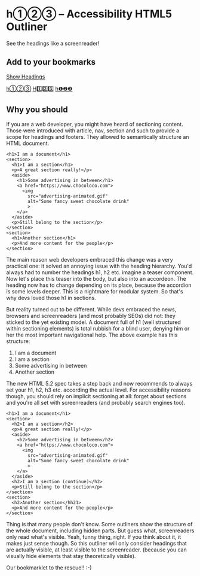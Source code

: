 # h①②③ – Accessibility HTML5 Outliner

See the headings like a screenreader!

## Add to your bookmarks

[Show Headings][1]

[h①②③][1]
[H1️⃣2️⃣3️⃣][1]
[h❶❷❸][1]

## Why you should

If you are a web developer, you might have heard of sectioning content. Those were introduced with article, nav, section and such to provide a scope for headings and footers. They allowed to semantically structure an HTML document.

    <h1>I am a document</h1>
    <section>
      <h1>I am a section</h1>
      <p>A great section really!</p>
      <aside>
        <h1>Some advertising in between</h1>
        <a href="https://www.chocoloco.com">
          <img 
            src="advertising-animated.gif" 
            alt="Some fancy sweet chocolate drink"
            >
        </a>
      </aside>
      <p>Still belong to the section</p>
    </section>
    <section>
      <h1>Another section</h1>
      <p>And more content for the people</p>
    </section>

The main reason web developers embraced this change was a very practical one: it solved an annoying issue with the heading hierarchy. You'd always had to number the headings h1, h2 etc. imagine a teaser component. Now let's place this teaser into the body, but also into an accordeon. The heading now has to change depending on its place, because the accordion is some levels deeper. This is a nightmare for modular system. So that's why devs loved those h1 in sections.

But reality turned out to be different. While devs embraced the news, browsers and screenreaders (and most probably SEOs) did not: they sticked to the yet existing model. A document full of h1 (well structured within sectioning elements) is total rubbish for a blind user, denying him or her the most important navigational help. The above example has this structure:

1. I am a document
2. I am a section
3. Some advertising in between
4. Another section

The new HTML 5.2 spec takes a step back and now recommends to always set your h1, h2, h3 etc. according the actual level. For accessibility reasons though, you should rely on implicit sectioning at all: forget about sections and you're all set with screenreaders (and probably search engines too).

    <h1>I am a document</h1>
    <section>
      <h2>I am a section</h2>
      <p>A great section really!</p>
      <aside>
        <h2>Some advertising in between</h2>
        <a href="https://www.chocoloco.com">
          <img 
            src="advertising-animated.gif" 
            alt="Some fancy sweet chocolate drink"
            >
        </a>
      </aside>
      <h2>I am a section (continue)</h2>
      <p>Still belong to the section</p>
    </section>
    <section>
      <h2>Another section</hh21>
      <p>And more content for the people</p>
    </section>

Thing is that many people don't know. Some outliners show the structure of the whole document, including hidden parts. But guess what, screenreaders only read what's visible. Yeah, funny thing, right. If you think about it, it makes just sense though. So this outliner will only consider headings that are actually visible, at least visible to the screenreader. (because you can visually hide elements that stay theoretically visible).

Our bookmarklet to the rescue!! :-)


[1]: javascript:(function(){function%20updateHeight()%7Bcontainer.style.height%3D%220px%22%2Ccontainer.style.height%3Ddoc.scrollingElement.scrollHeight%2B%22px%22%7Dfunction%20getOutline()%7Bfor(var%20e%3D0%2Ct%3Ddocument.querySelectorAll('h1%2Ch2%2Ch3%2Ch4%2Ch5%2Ch6%2Ch7%2C%5Brole%3D%22heading%22%5D')%2Ci%3D%5B%5D%2Co%3D0%3Bo%3Ct.length%3Bo%2B%2B)%7Bvar%20n%3Dt%5Bo%5D%2Cl%3DisVisible(t%5Bo%5D)%2Cr%3DparseInt(%22heading%22%3D%3Dn.getAttribute(%22role%22)%26%26n.getAttribute(%22aria-level%22)%7C%7Cn.nodeName.substr(1))%3Bif(l)%7Bvar%20d%3Dr%3Ee%26%26r!%3D%3De%2B1%3Be%3Dr%7Delse%20d%3D!1%3Bi.push(%7Bvisible%3Al%2Cvisuallyhidden%3Al%26%26isVisuallyHidden(n)%2Cwrong%3Ad%2Clevel%3Ar%2Cel%3An%7D)%7Dreturn%20i%7Dfunction%20countOutline(e%2Ct)%7Bfor(var%20i%3D0%2Co%3D0%3Bo%3Ce.length%3Bo%2B%2B)e%5Bo%5D%5Bt%5D%26%26i%2B%2B%3Breturn%20i%7Dfunction%20outlineToHTML(e)%7Bfor(var%20t%3D%22%22%2Ci%3D0%3Bi%3Ce.length%3Bi%2B%2B)%7Bvar%20o%3De%5Bi%5D%2Cn%3Do.el%3Bt%2B%3D'%3Cli%20class%3D%22'%2Ct%2B%3Do.wrong%3F%22wrong-level%22%3A%22correct-level%22%2Ct%2B%3Do.visible%3F%22%22%3A%22%20hidden%22%2Ct%2B%3Do.visuallyhidden%3F%22%20visuallyhidden%22%3A%22%22%2Ct%2B%3D'%22%20style%3D%22margin-left%3A%20'%2Bo.level%2B'em%3B%22%3E'%2Ct%2B%3D'%3Ca%20href%3D%22%23'%2Bi%2B'%22%20target%3D%22_top%22%3E'%2Ct%2B%3D'%3Cspan%20class%3D%22level%22%20data-level%3D%22'%2Bo.level%2B'%22%3E%3C%2Fspan%3E%20'%2Ct%2B%3D'%3Cspan%20class%3D%22text%22%3E'%2BhtmlEntities(n.textContent.replace(%2F%5Cs%2B%2Fg%2C%22%20%22))%2B%22%3C%2Fspan%3E%22%2Ct%2B%3D%22%3C%2Fa%3E%22%2Ct%2B%3D%22%3C%2Fli%3E%22%7Dreturn'%3Cul%20id%3D%22headings%22%3E'%2Bt%2B%22%3C%2Ful%3E%22%7Dfunction%20htmlEntities(e)%7Breturn%20String(e).replace(%2F%26%2Fg%2C%22%26amp%3B%22).replace(%2F%3C%2Fg%2C%22%26lt%3B%22).replace(%2F%3E%2Fg%2C%22%26gt%3B%22).replace(%2F%22%2Fg%2C%22%26quot%3B%22)%7Dfunction%20isVisible(e)%7Bfor(var%20t%3Dwindow.getComputedStyle(e)%2Ci%3D!1%3Be%3B)%7Bif(%22none%22%3D%3D%3Dt.display)return!1%3Bif(!i)%7Bif(%22hidden%22%3D%3D%3Dt.visibility)return!1%3B%22visible%22%3D%3D%3Dt.visibility%26%26(i%3D!0)%7Dif(%22true%22%3D%3D%3De.getAttribute(%22aria-hidden%22))return!1%3Be%3De.parentElement%3Btry%7Bt%3Dwindow.getComputedStyle(e)%7Dcatch(e)%7Breturn!0%7D%7Dreturn!0%7Dfunction%20isVisuallyHidden(e)%7Bvar%20t%3De.getBoundingClientRect(e)%3Bif(%22absolute%22%3D%3D%3Dwindow.getComputedStyle(e).position)%7Bif(t.width%3C%3D1%26%26t.height%3C%3D1)return!0%3Bif(t.right%3C%3D0)return!0%7D%7Dfunction%20highlightElement(e%2Ct)%7Bt%7C%7C(e.scrollIntoViewIfNeeded%3Fe.scrollIntoViewIfNeeded()%3Ae.scrollIntoView%26%26e.scrollIntoView())%2CsetTimeout(function()%7Bfor(var%20t%3De.getBoundingClientRect()%2Ci%3De.parentElement%3B!t.height%26%26!t.width%26%26!t.left%26%26!t.top%26%26i%3B)t%3Di.getBoundingClientRect()%2C!1%2Ci%3Di.parentElement%3Bi%26%26((t%3D%7Bleft%3At.left%2Ctop%3At.top%2Cbottom%3At.bottom%2Cright%3At.right%7D).left%3DMath.min(window.innerWidth%2Ct.left)%2Ct.right%3DMath.max(0%2Ct.right)%2Ct.top%3DMath.min(window.innerHeight%2Ct.top)%2Ct.bottom%3DMath.max(0%2Ct.bottom)%2Cdocument.getElementById(highlighterEl.id)%7C%7Cdocument.body.appendChild(highlighterEl)%2ChighlighterEl.style.left%3Dt.left-10%2B%22px%22%2ChighlighterEl.style.width%3Dt.right-t.left%2B20%2B%22px%22%2ChighlighterEl.style.top%3Dt.top-10%2B%22px%22%2ChighlighterEl.style.height%3Dt.bottom-t.top%2B20%2B%22px%22%2ChighlighterEl.style.display%3D%22block%22)%7D%2C100)%7Dfunction%20handleHoverHighlight(e)%7Bvar%20t%3Dfunction()%7Be.checked%3FenableHoverHighlight()%3AdisableHoverHighlight()%7D%3Bt()%2Ce.addEventListener(%22click%22%2Ct)%7Dfunction%20highlightLink(e)%7Bfor(var%20t%3Ddoc.querySelectorAll(%22%23headings%20a%22)%2Ci%3Dt.length-1%3Bi%3E%3D0%3Bi--)t%5Bi%5D%3D%3D%3De%3Ft%5Bi%5D.classList.add(%22is-active%22)%3At%5Bi%5D.classList.remove(%22is-active%22)%7Dfunction%20handleElementHover(e)%7Bfor(var%20t%3De.target%2Ci%3Ddocument.body.querySelectorAll(%22*%22)%2Co%3D!1%2Cn%3Di.length-1%3Bn%3E%3D0%3Bn--)%7Bvar%20l%3Di%5Bn%5D%3Bif(o)%7Bfor(var%20r%3Doutline.length-1%3Br%3E%3D0%3Br--)if(outline%5Br%5D.el%3D%3D%3Dl%26%26outline%5Br%5D.visible)return%20highlightElement(outline%5Br%5D.el%2C!0)%2Cvoid%20highlightLink(doc.querySelector('%23headings%20a%5Bhref%3D%22%23'%2Br%2B'%22%5D'))%7Delse%20l%3D%3D%3Dt%26%26(o%3D!0%2Cn%2B%2B)%7DhighlightLink(null)%7Dfunction%20enableHoverHighlight()%7Bdocument.body.addEventListener(%22mouseover%22%2ChandleElementHover)%7Dfunction%20disableHoverHighlight()%7Bdocument.body.removeEventListener(%22mouseover%22%2ChandleElementHover)%7Dvar%20containerId%3D%22a11y-bookmarklet%22%2CcontainerStyle%3D%22position%3A%20fixed%3B%20top%3A%200%3B%20right%3A%200%3B%20max-height%3A%20100%25%3B%20box-shadow%3A%200%200%2080px%20rgba(0%2C0%2C0%2C0.3)%3B%20width%3A%2020%25%3B%20min-width%3A%20320px%3B%20max-width%3A%20450px%3B%20z-index%3A%201000001%3B%22%2ChighlighterEl%3Ddocument.createElement(%22DIV%22)%3BhighlighterEl.id%3D%22h1-a11y-highlighterelement%22%2ChighlighterEl.style.cssText%3D%22pointer-events%3A%20none%3B%20position%3A%20fixed%3B%20border%3A%201px%20dashed%20%230081BE%3B%20box-shadow%3A%200%200%2054px%200%20rgba(0%2C84%2C150%2C0.3)%3B%20display%3A%20none%3B%20z-index%3A%201000000%3B%20transition%3A%20all%20200ms%3B%22%3Bvar%20container%3Ddocument.getElementById(containerId)%3Bcontainer%26%26document.body.removeChild(container)%2C(container%3Ddocument.createElement(%22DIV%22)).id%3DcontainerId%2Ccontainer.style.cssText%3DcontainerStyle%3Bvar%20iframe%3Ddocument.createElement(%22IFRAME%22)%3Biframe.style.width%3D%22100%25%22%2Ciframe.style.height%3D%22100%25%22%2Ciframe.style.borderWidth%3D%220%22%3Bvar%20doc%2Coutline%3DgetOutline()%3Bcontainer.appendChild(iframe)%2Ciframe.onload%3Dfunction()%7Bfunction%20e(e%2Ct)%7Bvar%20i%3Ddoc.getElementById(e)%2Co%3Ddoc.querySelector(%22.result%22)%3Bif(i)%7Bvar%20n%3Dfunction(e)%7Bi.checked%3Fo.classList.add(t)%3Ao.classList.remove(t)%2Ce%26%26updateHeight()%7D%3Bi.addEventListener(%22change%22%2Cn%2C!1)%2Ci.addEventListener(%22click%22%2Cn%2C!1)%2Cn()%7D%7Diframe.onload%3Dfunction()%7B%7D%2C(doc%3Diframe.contentWindow.document).open()%2Cdoc.write('%3Chtml%3E%20%3Chead%3E%20%3Cmeta%20name%3D%22viewport%22%20content%3D%22width%3Ddevice-width%2Cminimum-scale%3D1.0%2Cinitial-scale%3D1%2Cuser-scalable%3Dyes%22%3E%20%3Cstyle%3E%20*%20%7B%20margin%3A%200%3B%20padding%3A%200%3B%20border%3A%200%3B%20%7D%20body%20%7B%20font%3A%2014px%2F1.6%20sans%3B%20font-family%3A%20-apple-system%2C%20BlinkMacSystemFont%2C%20%22Segoe%20UI%22%2C%20Helvetica%2C%20Arial%2C%20sans-serif%2C%20%22Apple%20Color%20Emoji%22%2C%20%22Segoe%20UI%20Emoji%22%2C%20%22Segoe%20UI%20Symbol%22%3B%20color%3A%20%23284900%3B%20background%3A%20rgba(255%2C255%2C255%2C0.95)%3B%20white-space%3A%20nowrap%3B%20overflow-x%3A%20hidden%3B%20text-overflow%3A%20ellipsis%3B%20padding%3A%2015px%3B%20padding-bottom%3A%2030px%3B%20%7D%20ul%20%7B%20margin%3A%200%200%200%20-10px%3B%20padding%3A%200%3B%20%7D%20li%20%7B%20color%3A%20%23284900%3B%20list-style%3A%20none%3B%20margin-left%3A%2020px%3B%20display%3A%20-webkit-box%3B%20display%3A%20-ms-flexbox%3B%20display%3A%20flex%3B%20%7D%20a%20%7B%20color%3A%20inherit%3B%20text-decoration%3A%20none%3B%20display%3A%20inline-block%3B%20max-width%3A%2030em%3B%20overflow%3A%20hidden%3B%20text-overflow%3A%20ellipsis%3B%20padding%3A%202px%204px%202px%2025px%3B%20position%3A%20relative%3B%20line-height%3A%201.3%3B%20border-radius%3A%203px%3B%20%7D%20a%20%3E%20.level%20%7B%20display%3A%20inline-block%3B%20background-color%3A%20currentColor%3B%20font-size%3A%2085%25%3B%20font-weight%3A%20bold%3B%20width%3A%202.7ex%3B%20height%3A%202.7ex%3B%20text-align%3A%20center%3B%20-webkit-box-sizing%3A%20border-box%3B%20box-sizing%3A%20border-box%3B%20position%3A%20absolute%3B%20left%3A%202px%3B%20top%3A%202px%3B%20padding-top%3A%201px%3B%20%7D%20a%20%3E%20.level%3Abefore%20%7B%20content%3A%20attr(data-level)%3B%20color%3A%20white%3B%20%7D%20li.hidden%20%7B%20color%3A%20black%3B%20text-decoration%3A%20line-through%3B%20opacity%3A%200.5%3B%20%7D%20.result%3Anot(.show-hidden)%20li.hidden%20%7B%20display%3A%20none%3B%20%7D%20.result.mark-visuallyhidden%20li.visuallyhidden%20.level%3Abefore%20%7B%20color%3A%20inherit%3B%20%7D%20.result.mark-visuallyhidden%20li.visuallyhidden%20.level%20%7B%20border%3A%201px%20dashed%3B%20background%3A%20white%3B%20%7D%20li.wrong-level%20%7B%20color%3A%20%23AF3A37%3B%20%7D%20a.is-active%20%7B%20-webkit-box-shadow%3A%200%200%205px%201px%20%233CBEFF%3B%20box-shadow%3A%200%200%205px%201px%20%233CBEFF%3B%20%7D%20a%3Ahover%20%7B%20background-color%3A%20currentColor%3B%20%7D%20a%3Ahover%20%3E%20.text%20%7B%20color%3A%20white%3B%20%7D%20a%3Ahover%20%3E%20.level%20%7B%20background-color%3A%20transparent%3B%20%7D%20header%20%7B%20padding-top%3A%205px%3B%20padding-bottom%3A%2015px%3B%20padding-right%3A%205em%3B%20margin-bottom%3A%201em%3B%20border-bottom%3A%201px%20solid%20%23eee%3B%20%7D%20legend%20%7B%20margin-right%3A%201em%3B%20font-weight%3A%20bold%3B%20%7D%20%40media%20(min-width%3A%20340px)%20%7B%20legend%20%7B%20float%3A%20left%3B%20%7D%20%7D%20.options%20%7B%20display%3A%20-webkit-box%3B%20display%3A%20-ms-flexbox%3B%20display%3A%20flex%3B%20-ms-flex-wrap%3A%20wrap%3B%20flex-wrap%3A%20wrap%3B%20%7D%20.options%20.input%20%7B%20margin-right%3A%202em%3B%20%7D%20.count%20%7B%20background%3A%20%23ddd%3B%20border-radius%3A%204px%3B%20padding%3A%201px%203px%3B%20%7D%20.tooltip%20%7B%20position%3A%20relative%3B%20%7D%20.tooltip%3Abefore%20%7B%20content%3A%20%5C'%E2%84%B9%EF%B8%8F%5C'%3B%20%7D%20.tooltip%3Afocus%3Aafter%2C%20.tooltip%3Ahover%3Aafter%20%7B%20content%3A%20attr(title)%3B%20position%3A%20absolute%3B%20background%3A%20white%3B%20padding%3A%204px%2010px%3B%20top%3A%2070%25%3B%20left%3A%2070%25%3B%20width%3A%2010em%3B%20-webkit-box-shadow%3A%200%202px%2020px%20rgba(0%2C0%2C0%2C0.3)%3B%20box-shadow%3A%200%202px%2020px%20rgba(0%2C0%2C0%2C0.3)%3B%20white-space%3A%20normal%3B%20border-radius%3A%208px%3B%20border-top-left-radius%3A%200%3B%20z-index%3A%201%3B%20pointer-events%3A%20none%3B%20%7D%20.button-close%20%7B%20position%3A%20absolute%3B%20top%3A%2015px%3B%20right%3A%2015px%3B%20padding%3A%205px%2010px%3B%20border-radius%3A%205px%3B%20border%3A%200%3B%20font-size%3A%20inherit%3B%20color%3A%20white%3B%20background-color%3A%20%23284900%3B%20cursor%3A%20pointer%3B%20%7D%20.button-close%3Ahover%20%7B%20color%3A%20white%3B%20background-color%3A%20%23284900%3B%20%7D%20%3C%2Fstyle%3E%20%3C%2Fhead%3E%20%3Cbody%3E%20%3Cheader%3E%20%3Cbutton%20class%3D%22button-close%22%20data-action%3D%22close%22%3EClose%3C%2Fbutton%3E%20%3Cfieldset%3E%20%3Clegend%3EOptions%3C%2Flegend%3E%20%3Cdiv%20class%3D%22options%22%3E%20%3Cdiv%20class%3D%22input%22%3E%20%3Cinput%20type%3D%22checkbox%22%20name%3D%22options%22%20id%3D%22o-hidden%22%3E%20%3Clabel%20for%3D%22o-hidden%22%3EShow%20hidden%20%3Cspan%20class%3D%22count%22%20id%3D%22o-hidden-count%22%3E%3C%2Fspan%3E%20%3Cspan%20class%3D%22tooltip%22%20title%3D%22also%20hidden%20for%20screenreaders%22%20tabindex%3D%220%22%3E%3C%2Fspan%3E%3C%2Flabel%3E%20%3C%2Fdiv%3E%20%3Cdiv%20class%3D%22input%22%3E%20%3Cinput%20type%3D%22checkbox%22%20name%3D%22options%22%20id%3D%22o-visuallyhidden%22%3E%20%3Clabel%20for%3D%22o-visuallyhidden%22%3EMark%20visually%20hidden%20%3Cspan%20class%3D%22count%22%20id%3D%22o-visuallyhidden-count%22%3E%3C%2Fspan%3E%20%3Cspan%20class%3D%22tooltip%22%20title%3D%22only%20visible%20for%20screenreaders%22%20tabindex%3D%220%22%3E%3C%2Fspan%3E%3C%2Flabel%3E%20%3C%2Fdiv%3E%20%3Cdiv%20class%3D%22input%22%3E%20%3Cinput%20type%3D%22checkbox%22%20name%3D%22options%22%20id%3D%22o-highlight%22%3E%20%3Clabel%20for%3D%22o-highlight%22%3EHover-Highlight%20%3Cspan%20class%3D%22tooltip%22%20title%3D%22Highlight%20the%20corresponding%20heading%20when%20hovering%20over%20elements%20of%20the%20page%22%20tabindex%3D%220%22%3E%3C%2Fspan%3E%3C%2Flabel%3E%20%3C%2Fdiv%3E%20%3C%2Fdiv%3E%20%3C%2Ffieldset%3E%20%3C%2Fheader%3E%20%3Cmain%20id%3D%22result%22%20class%3D%22result%22%3E%20%3C%2Fmain%3E%20%3C%2Fbody%3E%20%3C%2Fhtml%3E%20')%2Cdoc.close()%3Bvar%20t%3Ddoc.querySelector('%5Bdata-action%3D%22close%22%5D')%3Bt%26%26t.addEventListener(%22click%22%2Cfunction(e)%7BdisableHoverHighlight()%2Cwindow.removeEventListener(%22resize%22%2CupdateHeight)%2Cdocument.body.removeChild(container)%2Cdocument.getElementById(highlighterEl.id)%26%26document.body.removeChild(highlighterEl)%7D)%3Bvar%20i%3Ddoc.querySelector(%22%23result%22)%3Bi%26%26(i.innerHTML%3DoutlineToHTML(outline))%2C(i%3Ddoc.querySelector(%22%23o-hidden-count%22))%26%26(i.innerText%3Doutline.length-countOutline(outline%2C%22visible%22))%2C(i%3Ddoc.querySelector(%22%23o-visuallyhidden-count%22))%26%26(i.innerText%3DcountOutline(outline%2C%22visuallyhidden%22))%2Ce(%22o-hidden%22%2C%22show-hidden%22)%2Ce(%22o-visuallyhidden%22%2C%22mark-visuallyhidden%22)%2ChandleHoverHighlight(doc.getElementById(%22o-highlight%22))%2CupdateHeight()%2Cdoc.addEventListener(%22mouseover%22%2Cfunction(e)%7Bvar%20t%3Bif(%22A%22%3D%3D%3De.target.nodeName.toUpperCase()%3Ft%3De.target%3Ae.target.parentElement%26%26%22A%22%3D%3D%3De.target.parentElement.nodeName.toUpperCase()%26%26(t%3De.target.parentElement)%2Ct)%7Bvar%20i%3DparseInt(t.getAttribute(%22href%22).substr(1)%2C10)%3BhighlightElement(outline%5Bi%5D.el)%7D%7D%2C!1)%2Cwindow.addEventListener(%22resize%22%2CupdateHeight)%7D%2Cdocument.body.appendChild(container)%3B}())
